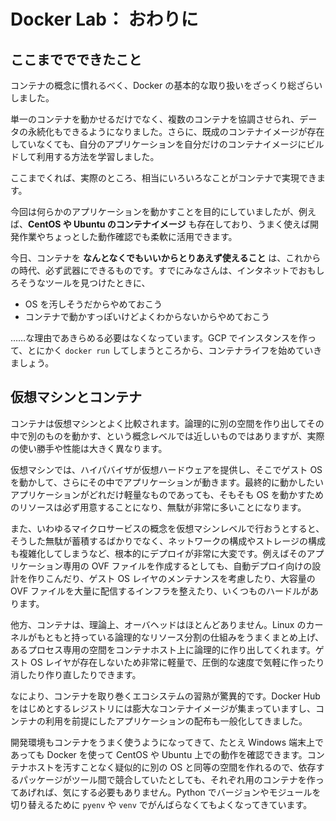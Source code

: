# Docker Lab： おわりに


## ここまででできたこと

コンテナの概念に慣れるべく、Docker の基本的な取り扱いをざっくり総ざらいしました。

単一のコンテナを動かせるだけでなく、複数のコンテナを協調させられ、データの永続化もできるようになりました。さらに、既成のコンテナイメージが存在していなくても、自分のアプリケーションを自分だけのコンテナイメージにビルドして利用する方法を学習しました。

ここまでくれば、実際のところ、相当にいろいろなことがコンテナで実現できます。

今回は何らかのアプリケーションを動かすことを目的にしていましたが、例えば、**CentOS や Ubuntu のコンテナイメージ** も存在しており、うまく使えば開発作業やちょっとした動作確認でも柔軟に活用できます。

今日、コンテナを **なんとなくでもいいからとりあえず使えること** は、これからの時代、必ず武器にできるものです。すでにみなさんは、インタネットでおもしろそうなツールを見つけたときに、

* OS を汚しそうだからやめておこう
* コンテナで動かすっぽいけどよくわからないからやめておこう

……な理由であきらめる必要はなくなっています。GCP でインスタンスを作って、とにかく `docker run` してしまうところから、コンテナライフを始めていきましょう。


## 仮想マシンとコンテナ

コンテナは仮想マシンとよく比較されます。論理的に別の空間を作り出してその中で別のものを動かす、という概念レベルでは近しいものではありますが、実際の使い勝手や性能は大きく異なります。

仮想マシンでは、ハイパバイザが仮想ハードウェアを提供し、そこでゲスト OS を動かして、さらにその中でアプリケーションが動きます。最終的に動かしたいアプリケーションがどれだけ軽量なものであっても、そもそも OS を動かすためのリソースは必ず用意することになり、無駄が非常に多いことになります。

また、いわゆるマイクロサービスの概念を仮想マシンレベルで行おうとすると、そうした無駄が蓄積するばかりでなく、ネットワークの構成やストレージの構成も複雑化してしまうなど、根本的にデプロイが非常に大変です。例えばそのアプリケーション専用の OVF ファイルを作成するとしても、自動デプロイ向けの設計を作りこんだり、ゲスト OS レイヤのメンテナンスを考慮したり、大容量の OVF ファイルを大量に配信するインフラを整えたり、いくつものハードルがあります。

他方、コンテナは、理論上、オーバヘッドはほとんどありません。Linux のカーネルがもともと持っている論理的なリソース分割の仕組みをうまくまとめ上げ、あるプロセス専用の空間をコンテナホスト上に論理的に作り出してくれます。ゲスト OS レイヤが存在しないため非常に軽量で、圧倒的な速度で気軽に作ったり消したり作り直したりできます。

なにより、コンテナを取り巻くエコシステムの習熟が驚異的です。Docker Hub をはじめとするレジストリには膨大なコンテナイメージが集まっていますし、コンテナの利用を前提にしたアプリケーションの配布も一般化してきました。

開発環境もコンテナをうまく使うようになってきて、たとえ Windows 端末上であっても Docker を使って CentOS や Ubuntu 上での動作を確認できます。コンテナホストを汚すことなく疑似的に別の OS と同等の空間を作れるので、依存するパッケージがツール間で競合していたとしても、それぞれ用のコンテナを作ってあげれば、気にする必要もありません。Python でバージョンやモジュールを切り替えるために `pyenv` や `venv` でがんばらなくてもよくなってきています。
